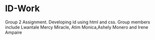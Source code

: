 # ID-Work
Group 2 Assignment. Developing id using html and css.  Group members include Lwantale Mercy Miracle, Atim Monica,Ashely Monero and Irene Ampaire
